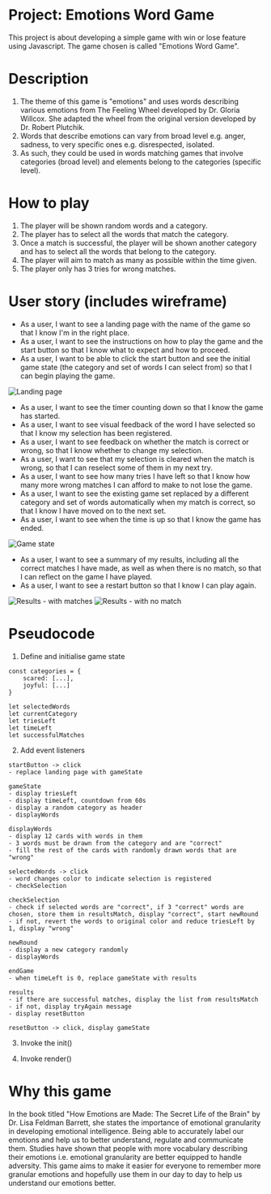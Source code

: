 # Project: Emotions Word Game
This project is about developing a simple game with win or lose feature using Javascript. The game chosen is called "Emotions Word Game". 

# Description 
1. The theme of this game is "emotions" and uses words describing various emotions from The Feeling Wheel developed by Dr. Gloria Willcox. She adapted the wheel from the original version developed by Dr. Robert Plutchik.
2. Words that describe emotions can vary from broad level e.g. anger, sadness, to very specific ones e.g. disrespected, isolated. 
3. As such, they could be used in words matching games that involve categories (broad level) and elements belong to the categories (specific level).

# How to play 
1. The player will be shown random words and a category. 
2. The player has to select all the words that match the category.
3. Once a match is successful, the player will be shown another category and has to select all the words that belong to the category. 
4. The player will aim to match as many as possible within the time given. 
5. The player only has 3 tries for wrong matches. 

# User story (includes wireframe)
- As a user, I want to see a landing page with the name of the game so that I know I'm in the right place.
- As a user, I want to see the instructions on how to play the game and the start button so that I know what to expect and how to proceed. 
- As a user, I want to be able to click the start button and see the initial game state (the category and set of words I can select from) so that I can begin playing the game. 

![Landing page](https://i.imgur.com/XvTuQAg.png)

- As a user, I want to see the timer counting down so that I know the game has started. 
- As a user, I want to see visual feedback of the word I have selected so that I know my selection has been registered. 
- As a user, I want to see feedback on whether the match is correct or wrong, so that I know whether to change my selection. 
- As a user, I want to see that my selection is cleared when the match is wrong, so that I can reselect some of them in my next try. 
- As a user, I want to see how many tries I have left so that I know how many more wrong matches I can afford to make to not lose the game. 
- As a user, I want to see the existing game set replaced by a different category and set of words automatically when my match is correct, so that I know I have moved on to the next set.
- As a user, I want to see when the time is up so that I know the game has ended.

![Game state](https://i.imgur.com/iWIWnXz.png)

- As a user, I want to see a summary of my results, including all the correct matches I have made, as well as when there is no match, so that I can reflect on the game I have played. 
- As a user, I want to see a restart button so that I know I can play again. 

![Results - with matches](https://i.imgur.com/rTV04K7.png)
![Results - with no match](https://i.imgur.com/FjO5C2o.png)

# Pseudocode
1. Define and initialise game state
``` 
const categories = {
    scared: [...],
    joyful: [...]
}

let selectedWords
let currentCategory
let triesLeft
let timeLeft
let successfulMatches
```
2. Add event listeners
```
startButton -> click
- replace landing page with gameState

gameState
- display triesLeft
- display timeLeft, countdown from 60s
- display a random category as header
- displayWords

displayWords 
- display 12 cards with words in them
- 3 words must be drawn from the category and are "correct"
- fill the rest of the cards with randomly drawn words that are "wrong"

selectedWords -> click
- word changes color to indicate selection is registered
- checkSelection

checkSelection
- check if selected words are "correct", if 3 "correct" words are chosen, store them in resultsMatch, display "correct", start newRound 
- if not, revert the words to original color and reduce triesLeft by 1, display "wrong"

newRound
- display a new category randomly
- displayWords

endGame
- when timeLeft is 0, replace gameState with results

results
- if there are successful matches, display the list from resultsMatch
- if not, display tryAgain message
- display resetButton

resetButton -> click, display gameState

```
3. Invoke the init()

4. Invoke render()

# Why this game
In the book titled "How Emotions are Made: The Secret Life of the Brain" by Dr. Lisa Feldman Barrett, she states the importance of emotional granularity in developing emotional intelligence. Being able to accurately label our emotions and help us to better understand, regulate and communicate them. Studies have shown that people with more vocabulary describing their emotions i.e. emotional granularity are better equipped to handle adversity. This game aims to make it easier for everyone to remember more granular emotions and hopefully use them in our day to day to help us understand our emotions better.



